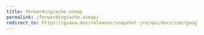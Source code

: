 ```yaml
---
title: forwardingcache.asmap
permalink: /forwardingcache.asmap/
redirect_to: https://guava.dev/releases/snapshot-jre/api/docs/com/google/common/cache/ForwardingCache.html#asMap--
---
```

